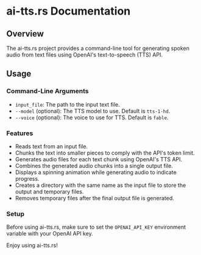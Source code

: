 # ai-tts.rs Documentation

**Overview**
-----------

The ai-tts.rs project provides a command-line tool for generating spoken audio from text files using OpenAI's text-to-speech (TTS) API.

**Usage**
--------

### Command-Line Arguments

-  `input_file`: The path to the input text file.
-  `--model` (optional): The TTS model to use. Default is `tts-1-hd`.
-  `--voice` (optional): The voice to use for TTS. Default is `fable`.

### Features

* Reads text from an input file.
* Chunks the text into smaller pieces to comply with the API's token limit.
* Generates audio files for each text chunk using OpenAI's TTS API.
* Combines the generated audio chunks into a single output file.
* Displays a spinning animation while generating audio to indicate progress.
* Creates a directory with the same name as the input file to store the output and temporary files.
* Removes temporary files after the final output file is generated.

### Setup

Before using ai-tts.rs, make sure to set the `OPENAI_API_KEY` environment variable with your OpenAI API key.

Enjoy using ai-tts.rs!
